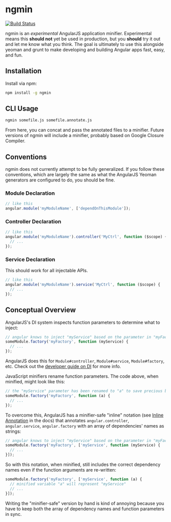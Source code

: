 # ngmin
[![Build Status](https://travis-ci.org/btford/ngmin.png?branch=master)](https://travis-ci.org/btford/ngmin)

ngmin is an _experimental_ AngularJS application minifier. Experimental means this **should not** yet be used in production, but you **should** try it out and let me know what you think. The goal is ultimately to use this alongside yeoman and grunt to make developing and building Angular apps fast, easy, and fun.

## Installation
Install via npm:
```bash
npm install -g ngmin
```

## CLI Usage

```bash
ngmin somefile.js somefile.annotate.js
```

From here, you can concat and pass the annotated files to a minifier. Future versions of ngmin will include a minifier, probably based on Google Closure Compiler.

## Conventions
ngmin does not currently attempt to be fully generalized. If you follow these conventions, which are largely the same as what the AngularJS Yeoman generators are configured to do, you should be fine.

### Module Declaration

```javascript
// like this
angular.module('myModuleName', ['dependOnThisModule']);
```

### Controller Declaration

```javascript
// like this
angular.module('myModuleName').controller('MyCtrl', function ($scope) {
  // ...
});
```

### Service Declaration
This should work for all injectable APIs.

```javascript
// like this
angular.module('myModuleName').service('MyCtrl', function ($scope) {
  // ...
});
```

## Conceptual Overview
AngularJS's DI system inspects function parameters to determine what to inject:
```javascript
// angular knows to inject "myService" based on the parameter in "myFactory"
someModule.factory('myFactory', function (myService) {
  // ...
});
```
AngularJS does this for `Module#controller`, `Module#service`, `Module#factory`, etc. Check out the [developer guide on DI](http://docs.angularjs.org/guide/di) for more info.

JavaScript minifiers rename function parameters. The code above, when minified, might look like this:
```javascript
// the "myService" parameter has been renamed to "a" to save precious bytes
someModule.factory('myFactory', function (a) {
  // ...
});
```

To overcome this, AngularJS has a minifier-safe "inline" notation (see [Inline Annotation](http://docs.angularjs.org/guide/di) in the docs) that annotates `angular.controller`, `angular.service`, `angular.factory` with an array of dependencies' names as strings:
```javascript
// angular knows to inject "myService" based on the parameter in "myFactory"
someModule.factory('myFactory', ['myService', function (myService) {
  // ...
}]);
```

So with this notation, when minified, still includes the correct dependency names even if the function arguments are re-written:
```javascript
someModule.factory('myFactory', ['myService', function (a) {
  // minified variable "a" will represent "myService"
  // ...
}]);
```

Writing the "minifier-safe" version by hand is kind of annoying because you have to keep both the array of dependency names and function parameters in sync.
